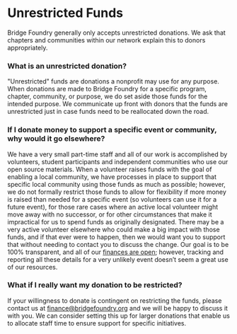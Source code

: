 # Unrestricted Funds

Bridge Foundry generally only accepts unrestricted donations. We ask that chapters and communities within our network explain this to donors appropriately.

### What is an unrestricted donation?
"Unrestricted" funds are donations a nonprofit may use for any purpose. When donations are made to Bridge Foundry for a specific program, chapter, community, or purpose, we do set aside those funds for the intended purpose. We communicate up front with donors that the funds are unrestricted just in case funds need to be reallocated down the road.

### If I donate money to support a specific event or community, why would it go elsewhere?
We have a very small part-time staff and all of our work is accomplished by volunteers, student participants and independent communities who use our open source materials.  When a volunteer raises funds with the goal of enabling a local community, we have processes in place to support that specific local community using those funds as much as possible; however, we do not formally restrict those funds to allow for flexibility if more money is raised than needed for a specific event (so volunteers can use it for a future event), for those rare cases where an active local volunteer might move away with no successor, or for other circumstances that make it impractical for us to spend funds as originally designated. There may be a very active volunteer elsewhere who could make a big impact with those funds, and if that ever were to happen, then we would want you to support that without needing to contact you to discuss the change.  Our goal is to be 100% transparent, and all of our [finances are open](https://docs.google.com/spreadsheets/d/10TzUid02hIkZTCjwKLI-c-OX5OeB2yergr71eHCc3uc/edit?usp=sharing); however, tracking and reporting all these details for a very unlikely event doesn’t seem a great use of our resources.

### What if I really want my donation to be restricted?
If your willingness to donate is contingent on restricting the funds, please contact us at finance@bridgefoundry.org and we will be happy to discuss it with you. We can consider setting this up for larger donations that enable us to allocate staff time to ensure support for specific initiatives.
